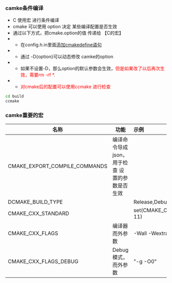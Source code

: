 ### camke条件编译

* C 使用宏 进行条件编译
* cmake 可以使用 option 决定 某些编译配置是否生效
* 通过以下方式，把cmake.option的值 传递给 【C的宏】
* * 在config.h.in里面[添加cmakedefine语句](config.h.in)
* * 通过 -D{option}可以动态修改 camke的option
* * 如果不设置-D，那么option的默认参数会生效，<font color=red>但是如果改了以后再次生效，需要rm -rf *.</font>
* * <font color=red>对cmake后的配置可以使用ccmake 进行检查</font>
```bash
cd build
ccmake
```

### camke重要的宏

|名称| 功能 | 示例|
| - | -|:-|
| CMAKE_EXPORT_COMPILE_COMMANDS | 编译命令导成json，用于检查 设置的参数是否生效 |
|DCMAKE_BUILD_TYPE||Release,Debug
| CMAKE_CXX_STANDARD |  | set(CMAKE_CXX_STANDARD 11)
| CMAKE_CXX_FLAGS| 编译器而外参数 |-Wall -Wextra"
| CMAKE_CXX_FLAGS_DEBUG|Debug模式，而外参数 | "-g -O0"

